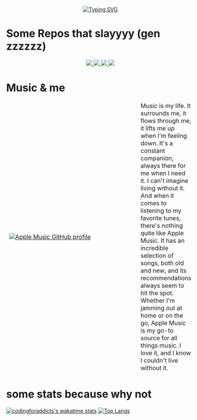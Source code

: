 <div align="center" >
<a href="https://git.io/typing-svg"><img src="https://readme-typing-svg.demolab.com?font=IBM+Plex+Mono&duration=2000&pause=100&color=8806FF&center=true&vCenter=true&multiline=true&repeat=true&width=600&height=150&lines=Hello;I'm+Antoine%2C+A+highschool+student;I'm+a+young+developper+(+front-end+,+swiftui)" alt="Typing SVG" /></a>
</div>

  # Some Repos that slayyyy (gen zzzzzz)
<div align="center">
  <a href="https://github.com/CodingForAddicts/blog-nextjs-sanity">
  <img src="https://github-readme-stats.vercel.app/api/pin/?username=CodingForAddicts&repo=blog-nextjs-sanity" />
</a>
<a href="https://github.com/CodingForAddicts/AntoineXreloaded">
  <img src="https://github-readme-stats.vercel.app/api/pin/?username=CodingForAddicts&repo=AntoineXreloaded" />
</a>
  <a href="https://github.com/CodingForAddicts/winter">
  <img src="https://github-readme-stats.vercel.app/api/pin/?username=CodingForAddicts&repo=winter" />
</a>
  <a href="https://github.com/CodingForAddicts/StyloSocial-v2">
  <img src="https://github-readme-stats.vercel.app/api/pin/?username=CodingForAddicts&repo=StyloSocial-v2" />
</a>
  <div align="left">
    
  # Music & me
    
  <table >
<thead >
  <tr style="border-collapse: collapse; border: none;">
 <td WIDTH=400px > 
      
 [![Apple Music GitHub profile](https://apple-music-github-profile.rayriffy.com/theme/dark.svg?uid=000187.b35aecab20f6465ca1bba50dd0e21c73.2211)](https://github.com/rayriffy/apple-music-github-profile) 
    
</td>
    <td >
Music is my life. It surrounds me, it flows through me, it lifts me up when I'm feeling down. It's a constant companion, always there for me when I need it. I can't imagine living without it. And when it comes to listening to my favorite tunes, there's nothing quite like Apple Music. It has an incredible selection of songs, both old and new, and its recommendations always seem to hit the spot. Whether I'm jamming out at home or on the go, Apple Music is my go-to source for all things music. I love it, and I know I couldn't live without it. </td>
  </tr>
</thead>
</table> 
 
 
# some stats because why not





<div align="left">

 [![codingforaddicts's wakatime stats](https://github-readme-stats.vercel.app/api/wakatime?username=codingforaddicts)]([https://github.com/anuraghazra/github-readme-stats](https://github.com/codingforaddicts)) 
 [![Top Langs](https://github-readme-stats.vercel.app/api/top-langs/?username=codingforaddicts&layout=compact)](https://github.com/codingforaddicts) 
 
  </div>
  



<!---
CodingForAddicts/CodingForAddicts is a ✨ special ✨ repository
--->

